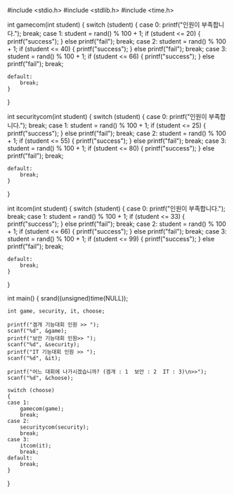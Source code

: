 #include <stdio.h>
#include <stdlib.h>
#include <time.h>

int gamecom(int student) {
	switch (student)
	{
	case 0:
		printf("인원이 부족합니다.");
		break;
	case 1:
		student = rand() % 100 + 1;
		if (student <= 20) {
			printf("success");
		}
		else
			printf("fail");
		break;
	case 2:
		student = rand() % 100 + 1;
		if (student <= 40) {
			printf("success");
		}
		else
			printf("fail");
		break;
	case 3:
		student = rand() % 100 + 1;
		if (student <= 66) {
			printf("success");
		}
		else
			printf("fail");
		break;

	default:
		break;
	}
}

int securitycom(int student) {
	switch (student)
	{
	case 0:
		printf("인원이 부족합니다.");
		break;
	case 1:
		student = rand() % 100 + 1;
		if (student <= 25) {
			printf("success");
		}
		else
			printf("fail");
		break;
	case 2:
		student = rand() % 100 + 1;
		if (student <= 55) {
			printf("success");
		}
		else
			printf("fail");
		break;
	case 3:
		student = rand() % 100 + 1;
		if (student <= 80) {
			printf("success");
		}
		else
			printf("fail");
		break;

	default:
		break;
	}
}

int itcom(int student) {
	switch (student)
	{
	case 0:
		printf("인원이 부족합니다.");
		break;
	case 1:
		student = rand() % 100 + 1;
		if (student <= 33) {
			printf("success");
		}
		else
			printf("fail");
		break;
	case 2:
		student = rand() % 100 + 1;
		if (student <= 66) {
			printf("success");
		}
		else
			printf("fail");
		break;
	case 3:
		student = rand() % 100 + 1;
		if (student <= 99) {
			printf("success");
		}
		else
			printf("fail");
		break;

	default:
		break;
	}
}

int main() {
	srand((unsigned)time(NULL));

	int game, security, it, choose;

	printf("겜개 기능대회 인원 >> ");
	scanf("%d", &game);
	printf("보안 기능대회 인원>> ");
	scanf("%d", &security);
	printf("IT 기능대회 인원 >> ");
	scanf("%d", &it);

	printf("어느 대회에 나가시겠습니까? (겜개 : 1  보안 : 2  IT : 3)\n>>");
	scanf("%d", &choose);

	switch (choose)
	{
	case 1:
		gamecom(game);
		break;
	case 2:
		securitycom(security);
		break;
	case 3:
		itcom(it);
		break;
	default:
		break;
	}

}
